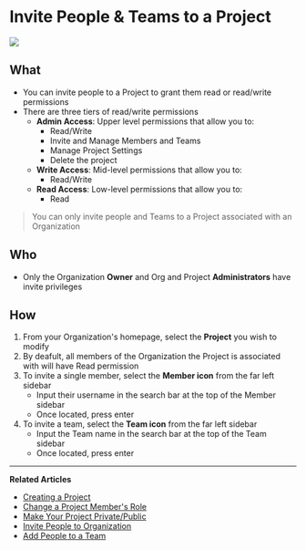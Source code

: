 # Invite People & Teams to a Project

![](../../assets/gifs/project-member-invite.gif)
 
## What 
* You can invite people to a Project to grant them read or read/write permissions 
* There are three tiers of read/write permissions 
    * **Admin Access**: Upper level permissions that allow you to:
        * Read/Write
        * Invite and Manage Members and Teams
        * Manage Project Settings
        * Delete the project 
    * **Write Access**: Mid-level permissions that allow you to: 
        * Read/Write 
    * **Read Access**: Low-level permissions that allow you to: 
        * Read
        
>You can only invite people and Teams to a Project associated with an Organization
   
## 	 Who 
* Only the Organization **Owner** and Org and Project **Administrators** have invite privileges 

## How
1. From your Organization's homepage, select the **Project** you wish to modify 
2. By deafult, all members of the Organization the Project is associated with will have Read permission 
3. To invite a single member, select the **Member icon** from the far left sidebar
    * Input their username in the search bar at the top of the Member sidebar
    * Once located, press enter 
4. To invite a team, select the **Team icon** from the far left sidebar
    * Input the Team name in the search bar at the top of the Team sidebar 
    * Once located, press enter 
    
---
**Related Articles**
- [Creating a Project](/platform/projects/creating-a-project)
- [Change a Project Member's Role](/platform/projects/change-a-members-role)
- [Make Your Project Private/Public](/platform/projects/visibility)
- [Invite People to Organization](/platform/organizations/invite-people)
- [Add People to a Team](/platform/organizations/teams/add-people)
